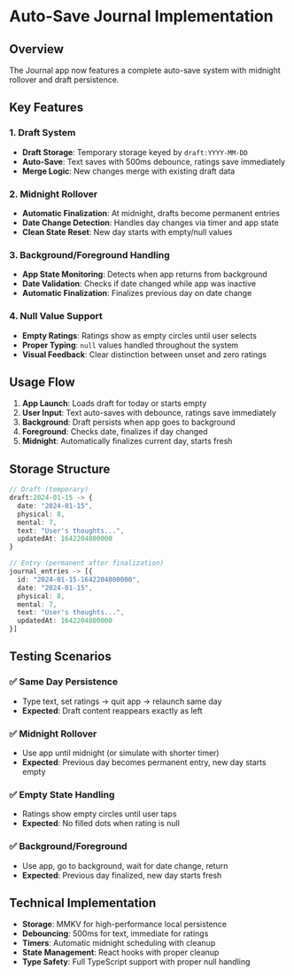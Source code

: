 # Auto-Save Journal Implementation

## Overview
The Journal app now features a complete auto-save system with midnight rollover and draft persistence.

## Key Features

### 1. Draft System
- **Draft Storage**: Temporary storage keyed by `draft:YYYY-MM-DD`
- **Auto-Save**: Text saves with 500ms debounce, ratings save immediately
- **Merge Logic**: New changes merge with existing draft data

### 2. Midnight Rollover
- **Automatic Finalization**: At midnight, drafts become permanent entries
- **Date Change Detection**: Handles day changes via timer and app state
- **Clean State Reset**: New day starts with empty/null values

### 3. Background/Foreground Handling
- **App State Monitoring**: Detects when app returns from background
- **Date Validation**: Checks if date changed while app was inactive
- **Automatic Finalization**: Finalizes previous day on date change

### 4. Null Value Support
- **Empty Ratings**: Ratings show as empty circles until user selects
- **Proper Typing**: `null` values handled throughout the system
- **Visual Feedback**: Clear distinction between unset and zero ratings

## Usage Flow

1. **App Launch**: Loads draft for today or starts empty
2. **User Input**: Text auto-saves with debounce, ratings save immediately
3. **Background**: Draft persists when app goes to background
4. **Foreground**: Checks date, finalizes if day changed
5. **Midnight**: Automatically finalizes current day, starts fresh

## Storage Structure

```typescript
// Draft (temporary)
draft:2024-01-15 -> {
  date: "2024-01-15",
  physical: 8,
  mental: 7,
  text: "User's thoughts...",
  updatedAt: 1642204800000
}

// Entry (permanent after finalization)
journal_entries -> [{
  id: "2024-01-15-1642204800000",
  date: "2024-01-15",
  physical: 8,
  mental: 7,
  text: "User's thoughts...",
  updatedAt: 1642204800000
}]
```

## Testing Scenarios

### ✅ Same Day Persistence
- Type text, set ratings → quit app → relaunch same day
- **Expected**: Draft content reappears exactly as left

### ✅ Midnight Rollover
- Use app until midnight (or simulate with shorter timer)
- **Expected**: Previous day becomes permanent entry, new day starts empty

### ✅ Empty State Handling
- Ratings show empty circles until user taps
- **Expected**: No filled dots when rating is null

### ✅ Background/Foreground
- Use app, go to background, wait for date change, return
- **Expected**: Previous day finalized, new day starts fresh

## Technical Implementation

- **Storage**: MMKV for high-performance local persistence
- **Debouncing**: 500ms for text, immediate for ratings
- **Timers**: Automatic midnight scheduling with cleanup
- **State Management**: React hooks with proper cleanup
- **Type Safety**: Full TypeScript support with proper null handling
